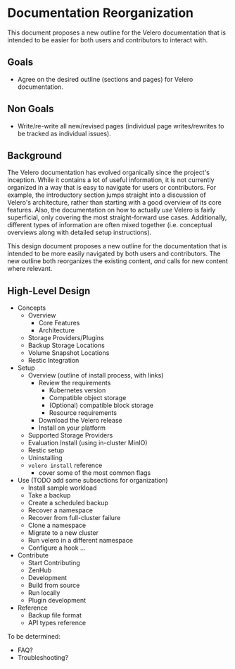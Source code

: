 # Documentation Reorganization

This document proposes a new outline for the Velero documentation that is intended to be easier for both users and contributors to interact with.

## Goals

- Agree on the desired outline (sections and pages) for Velero documentation.

## Non Goals

- Write/re-write all new/revised pages (individual page writes/rewrites to be tracked as individual issues).

## Background

The Velero documentation has evolved organically since the project's inception.
While it contains a lot of useful information, it is not currently organized in a way that is easy to navigate for users or contributors.
For example, the introductory section jumps straight into a discussion of Velero's architecture, rather than starting with a good overview of its core features.
Also, the documentation on how to actually *use* Velero is fairly superficial, only covering the most straight-forward use cases.
Additionally, different types of information are often mixed together (i.e. conceptual overviews along with detailed setup instructions).

This design document proposes a new outline for the documentation that is intended to be more easily navigated by both users and contributors.
The new outline both reorganizes the existing content, *and* calls for new content where relevant.

## High-Level Design

- Concepts
    - Overview
        - Core Features
        - Architecture
    - Storage Providers/Plugins
    - Backup Storage Locations
    - Volume Snapshot Locations
    - Restic Integration
- Setup
    - Overview (outline of install process, with links)
        - Review the requirements
            - Kubernetes version
            - Compatible object storage
            - (Optional) compatible block storage
            - Resource requirements
        - Download the Velero release
        - Install on your platform
    - Supported Storage Providers
    - Evaluation Install (using in-cluster MinIO)
    - Restic setup
    - Uninstalling
    - `velero install` reference
        - cover some of the most common flags
- Use (TODO add some subsections for organization)
    - Install sample workload
    - Take a backup
    - Create a scheduled backup
    - Recover a namespace
    - Recover from full-cluster failure
    - Clone a namespace
    - Migrate to a new cluster
    - Run velero in a different namespace
    - Configure a hook
    ...
- Contribute
    - Start Contributing
    - ZenHub
    - Development
    - Build from source
    - Run locally
    - Plugin development
- Reference
    - Backup file format
    - API types reference

To be determined:
- FAQ?
- Troubleshooting?

